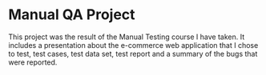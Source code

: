 # Manual QA Project 
This project was the result of the Manual Testing course I have taken. It includes a presentation about the e-commerce web application that I chose to test, test cases, test data set, test report and a summary of the bugs that were reported. 

